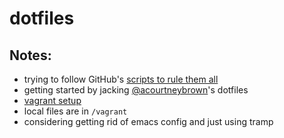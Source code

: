 # dotfiles

## Notes:

- trying to follow GitHub's [scripts to rule them all](https://github.com/github/scripts-to-rule-them-all)
- getting started by jacking [@acourtneybrown](https://github.com/acourtneybrown/dotfiles)'s dotfiles
- [vagrant setup](https://www.vagrantup.com/intro/getting-started/)
- local files are in `/vagrant`
- considering getting rid of emacs config and just using tramp
